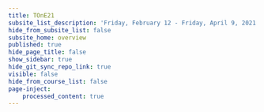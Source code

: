 ```yaml
---
title: TOnE21
subsite_list_description: 'Friday, February 12 - Friday, April 9, 2021'
hide_from_subsite_list: false
subsite_home: overview
published: true
hide_page_title: false
show_sidebar: true
hide_git_sync_repo_link: true
visible: false
hide_from_course_list: false
page-inject:
    processed_content: true
---
```

